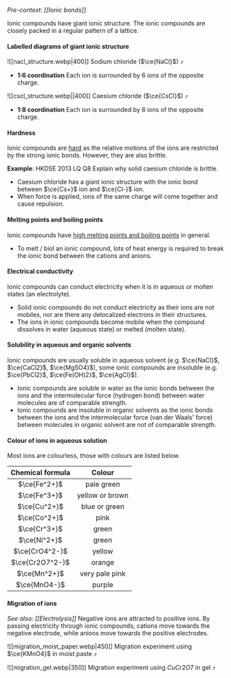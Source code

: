 *Pre-context: [[Ionic bonds]]*

Ionic compounds have giant ionic structure. The ionic compounds are closely packed in a regular pattern of a lattice.

#### Labelled diagrams of giant ionic structure
![[nacl_structure.webp|400]]
Sodium chloride ($\ce{NaCl}$) ⤴️
- **1:6 coordination**
  Each ion is surrounded by 6 ions of the opposite charge.

![[cscl_structure.webp||400]]
Caesium chloride ($\ce{CsCl}$) ⤴️
- **1:8 coordination**
  Each ion is surrounded by 8 ions of the opposite charge.

#### Hardness
Ionic compounds are <u>hard</u> as the relative motions of the ions are restricted by the strong ionic bonds. However, they are also brittle.

**Example**: HKDSE 2013 LQ Q8
Explain why solid caesium chloride is brittle.
- Caesium chloride has a giant ionic structure with the ionic bond between $\ce{Cs+}$ ion and $\ce{Cl-}$ ion.
- When force is applied, ions of the same charge will come together and cause repulsion.

#### Melting points and boiling points
Ionic compounds have <u>high melting points and boiling points</u> in general.
- To melt / biol an ionic compound, lots of heat energy is required to break the ionic bond between the cations and anions.

#### Electrical conductivity
Ionic compounds can conduct electricity when it is in aqueous or molten states (an electrolyte).
- Solid ionic compounds do not conduct electricity as their ions are not mobiles, nor are there any delocalized electrons in their structures.
- The ions in ionic compounds become mobile when the compound dissolves in water (aqueous state) or melted (molten state).

#### Solubility in aqueous and organic solvents
Ionic compounds are usually soluble in aqueous solvent (e.g. $\ce{NaCl}$, $\ce{CaCl2}$, $\ce{MgSO4}$), some ionic compounds are insoluble (e.g. $\ce{PbCl2}$, $\ce{Fe(OH)2}$, $\ce{AgCl}$).
- Ionic compounds are soluble in water as the ionic bonds between the ions and the intermolecular force (hydrogen bond) between water molecules are of comparable strength.
- Ionic compounds are insoluble in organic solvents as the ionic bonds between the ions and the intermolecular force (van der Waals' force) between molecules in organic solvent are not of comparable strength.

#### Colour of ions in aqueous solution
Most ions are colourless, those with colours are listed below.

| Chemical formula | Colour |
| :--: | :--: |
| $\ce{Fe^2+}$ | pale green |
| $\ce{Fe^3+}$ | yellow or brown |
| $\ce{Cu^2+}$ | blue or green |
| $\ce{Co^2+}$ | pink |
| $\ce{Cr^3+}$ | green |
| $\ce{Ni^2+}$ | green |
| $\ce{CrO4^2-}$ | yellow |
| $\ce{Cr2O7^2-}$ | orange |
| $\ce{Mn^2+}$ | very pale pink |
| $\ce{MnO4-}$ | purple |
#### Migration of ions
*See also: [[Electrolysis]]*
Negative ions are attracted to positive ions. By passing electricity through ionic compounds, cations move towards the negative electrode, while anions move towards the positive electrodes.

![[migration_moist_paper.webp|450]]
Migration experiment using $\ce{KMnO4}$ in moist paste ⤴️

![[migration_gel.webp|350]]
Migration experiment using $CuCr2O7$ in gel ⤴️
